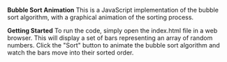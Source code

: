 **Bubble Sort Animation**
This is a JavaScript implementation of the bubble sort algorithm, with a graphical animation of the sorting process.

**Getting Started**
To run the code, simply open the index.html file in a web browser. This will display a set of bars representing an array of random numbers. Click the "Sort" button to animate the bubble sort algorithm and watch the bars move into their sorted order.

